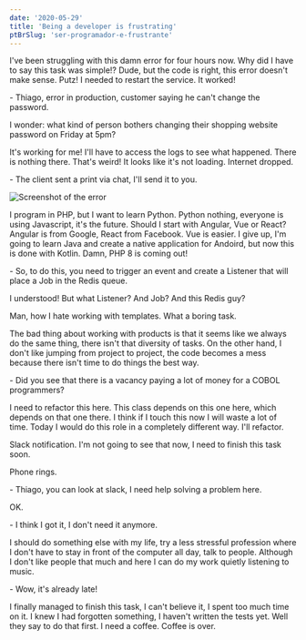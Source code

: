 ```yaml
---
date: '2020-05-29'
title: 'Being a developer is frustrating'
ptBrSlug: 'ser-programador-e-frustrante'
---
```


I've been struggling with this damn error for four hours now. Why did I have to say this task was simple!? Dude, but the
code is right, this error doesn't make sense. Putz! I needed to restart the service. It worked!

\- Thiago, error in production, customer saying he can't change the password.

I wonder: what kind of person bothers changing their shopping website password on Friday at 5pm?

It's working for me! I'll have to access the logs to see what happened. There is nothing there. That's weird! It looks
like it's not loading. Internet dropped.

\- The client sent a print via chat, I'll send it to you.

![Screenshot of the error](/images/posts/being-a-programmer-is-frustrating/print-2.png)

I program in PHP, but I want to learn Python. Python nothing, everyone is using Javascript, it's the future. Should I
start with Angular, Vue or React? Angular is from Google, React from Facebook. Vue is easier. I give up, I'm going to
learn Java and create a native application for Andoird, but now this is done with Kotlin. Damn, PHP 8 is coming out!

\- So, to do this, you need to trigger an event and create a Listener that will place a Job in the Redis queue.

I understood! But what Listener? And Job? And this Redis guy?

Man, how I hate working with templates. What a boring task.

The bad thing about working with products is that it seems like we always do the same thing, there isn't that diversity
of tasks. On the other hand, I don't like jumping from project to project, the code becomes a mess because there isn't
time to do things the best way.

\- Did you see that there is a vacancy paying a lot of money for a COBOL programmers?

I need to refactor this here. This class depends on this one here, which depends on that one there. I think if I touch
this now I will waste a lot of time. Today I would do this role in a completely different way. I'll refactor.

Slack notification. I'm not going to see that now, I need to finish this task soon.

Phone rings.

\- Thiago, you can look at slack, I need help solving a problem here.

OK.

\- I think I got it, I don't need it anymore.

I should do something else with my life, try a less stressful profession where I don't have to stay in front of the
computer all day, talk to people. Although I don't like people that much and here I can do my work quietly listening to
music.

\- Wow, it's already late!

I finally managed to finish this task, I can't believe it, I spent too much time on it. I knew I had forgotten
something, I haven't written the tests yet. Well they say to do that first. I need a coffee. Coffee is over.
